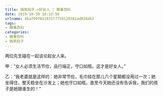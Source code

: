 ```yaml
---
title: 搞笑段子->好女人 | 糗事百科
date: 2019-10-30 18:33:56
urlname: 0baf99f841931f7759120381ad026db2
tags: 
- 糗事百科
categories:
- 糗事百科
- 搞笑段子
---
```

两位先生碰在一起谈论起女人来。

甲：“女人必须生活节俭，品行端正，守口如瓶，这才是好女人。”

乙：“我老婆就是这样的：她非常节俭，毛巾挂在那儿六个星期都没用过一次；她坐得住，整天稳坐在沙发上；她也守口如瓶，直至今天她还没有告诉我，我们的孩子是她跟谁生的！”


